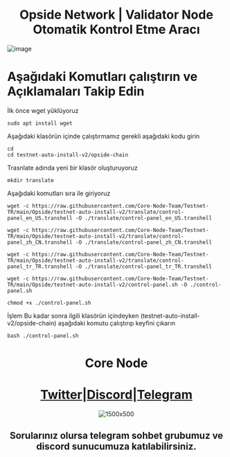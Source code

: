  <h1 align="center"> Opside Network | Validator Node Otomatik Kontrol Etme Aracı </h1>

![image](https://github.com/ahmkah/Testnet-TR/assets/99053148/19b997dc-983d-496a-b822-a82a5021f61b)


# Aşağıdaki Komutları çalıştırın ve Açıklamaları Takip Edin 

İlk önce wget yüklüyoruz
```
sudo apt install wget
```
Aşağıdaki klasörün içinde çalıştırmamız gerekli aşağıdaki kodu girin
```
cd
cd testnet-auto-install-v2/opside-chain
```

Trasnlate adında yeni bir klasör oluşturuyoruz 
```
mkdir translate
```
Aşağıdaki komutları sıra ile giriyoruz
```
wget -c https://raw.githubusercontent.com/Core-Node-Team/Testnet-TR/main/Opside/testnet-auto-install-v2/translate/control-panel_en_US.transhell -O ./translate/control-panel_en_US.transhell
```
```
wget -c https://raw.githubusercontent.com/Core-Node-Team/Testnet-TR/main/Opside/testnet-auto-install-v2/translate/control-panel_zh_CN.transhell -O ./translate/control-panel_zh_CN.transhell
```
```
wget -c https://raw.githubusercontent.com/Core-Node-Team/Testnet-TR/main/Opside/testnet-auto-install-v2/translate/control-panel_tr_TR.transhell -O ./translate/control-panel_tr_TR.transhell
```
```
wget -c https://raw.githubusercontent.com/Core-Node-Team/Testnet-TR/main/Opside/testnet-auto-install-v2/control-panel.sh -O ./control-panel.sh 
```
```
chmod +x ./control-panel.sh
```
İşlem Bu kadar sonra ilgili klasörün içindeyken (testnet-auto-install-v2/opside-chain) aşağıdaki komutu çalıştırıp keyfini çıkarın
```
bash ./control-panel.sh
```

# 

<div align="center">

# Core Node 

#  [Twitter](https://twitter.com/corenodeHQ)|[Discord](https://discord.gg/fzzUAU9k)|[Telegram](https://t.me/corenodechat)  

![1500x500](https://github.com/Core-Node-Team/Testnet-TR/assets/108215275/92b50dd4-8043-4500-b906-bc8d15b75525)

## Sorularınız olursa telegram sohbet grubumuz ve discord sunucumuza katılabilirsiniz.
#

</div>
